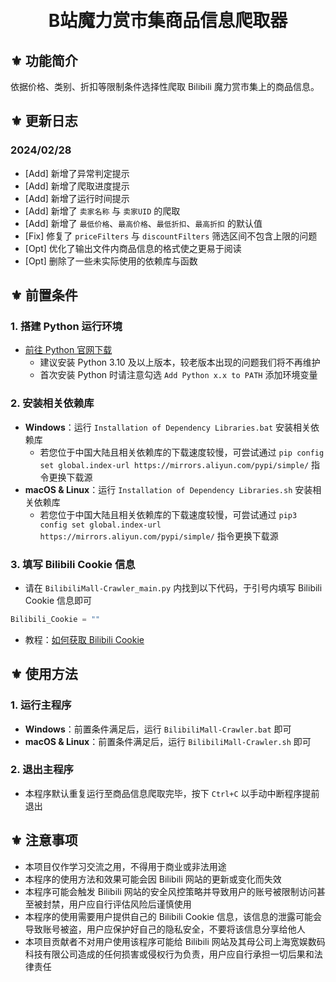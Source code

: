 <h1 align="center">
  <br>
  B站魔力赏市集商品信息爬取器
  <br>
</h1>

## ⚜ 功能简介

依据价格、类别、折扣等限制条件选择性爬取 Bilibili 魔力赏市集上的商品信息。

## ⚜ 更新日志

### 2024/02/28

- \[Add\] 新增了异常判定提示
- \[Add\] 新增了爬取进度提示
- \[Add\] 新增了运行时间提示
- \[Add\] 新增了 `卖家名称` 与 `卖家UID` 的爬取
- \[Add\] 新增了 `最低价格`、`最高价格`、`最低折扣`、`最高折扣` 的默认值
- \[Fix\] 修复了 `priceFilters` 与 `discountFilters` 筛选区间不包含上限的问题
- \[Opt\] 优化了输出文件内商品信息的格式使之更易于阅读
- \[Opt\] 删除了一些未实际使用的依赖库与函数

## ⚜ 前置条件

### 1. 搭建 Python 运行环境

- [前往 Python 官网下载](https://www.python.org/downloads/ "Python Source Releases")
  - 建议安装 Python 3.10 及以上版本，较老版本出现的问题我们将不再维护
  - 首次安装 Python 时请注意勾选 `Add Python x.x to PATH` 添加环境变量

### 2. 安装相关依赖库

- **Windows**：运行 `Installation of Dependency Libraries.bat` 安装相关依赖库
  - 若您位于中国大陆且相关依赖库的下载速度较慢，可尝试通过 `pip config set global.index-url https://mirrors.aliyun.com/pypi/simple/` 指令更换下载源
- **macOS & Linux**：运行 `Installation of Dependency Libraries.sh` 安装相关依赖库
  - 若您位于中国大陆且相关依赖库的下载速度较慢，可尝试通过 `pip3 config set global.index-url https://mirrors.aliyun.com/pypi/simple/` 指令更换下载源

### 3. 填写 Bilibili Cookie 信息

- 请在 `BilibiliMall-Crawler_main.py` 内找到以下代码，于引号内填写 Bilibili Cookie 信息即可

``` Python
Bilibili_Cookie = ""
```

- 教程：[如何获取 Bilibili Cookie](https://zmtblog.xdkd.ltd/2021/10/06/Get_bilibili_cookie/ "Get Bilibili Cookie")

## ⚜ 使用方法

### 1. 运行主程序

- **Windows**：前置条件满足后，运行 `BilibiliMall-Crawler.bat` 即可
- **macOS & Linux**：前置条件满足后，运行 `BilibiliMall-Crawler.sh` 即可

### 2. 退出主程序

- 本程序默认重复运行至商品信息爬取完毕，按下 `Ctrl+C` 以手动中断程序提前退出

## ⚜ 注意事项

- 本项目仅作学习交流之用，不得用于商业或非法用途
- 本程序的使用方法和效果可能会因 Bilibili 网站的更新或变化而失效
- 本程序可能会触发 Bilibili 网站的安全风控策略并导致用户的账号被限制访问甚至被封禁，用户应自行评估风险后谨慎使用
- 本程序的使用需要用户提供自己的 Bilibili Cookie 信息，该信息的泄露可能会导致账号被盗，用户应保护好自己的隐私安全，不要将该信息分享给他人
- 本项目贡献者不对用户使用该程序可能给 Bilibili 网站及其母公司上海宽娱数码科技有限公司造成的任何损害或侵权行为负责，用户应自行承担一切后果和法律责任